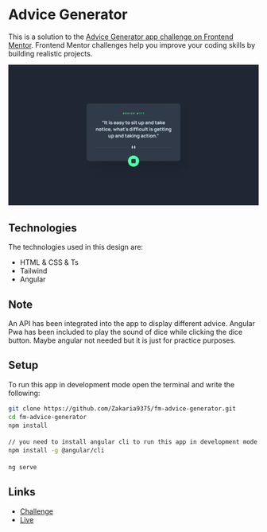 # Advice Generator

This is a solution to the [Advice Generator app challenge on Frontend Mentor](https://www.frontendmentor.io/challenges/advice-generator-app-QdUG-13db). Frontend Mentor challenges help you improve your coding skills by building realistic projects.

![Design preview](./src/assets/design/desktop-design.jpg)

## Technologies

The technologies used in this design are:

* HTML & CSS & Ts
* Tailwind
* Angular

## Note  

An API has been integrated into the app to display different advice. Angular Pwa has been included to play the sound of dice while clicking the dice button. Maybe angular not needed but it is just for practice purposes.

## Setup

To run this app in development mode open the terminal and write the following:

```sh  
git clone https://github.com/Zakaria9375/fm-advice-generator.git  
cd fm-advice-generator  
npm install 
 
// you need to install angular cli to run this app in development mode
npm install -g @angular/cli

ng serve
```

## Links

* [Challenge](https://www.frontendmentor.io/challenges/advice-generator-app-QdUG-13db)  
* [Live](https://fm-advice-generator.netlify.app/)
